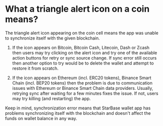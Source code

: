 # What a triangle alert icon on a coin means?

The triangle alert icon appearing on the coin cell means the app was unable to synchronize itself with the given blockchain.

1. If the icon appears on Bitcoin, Bitcoin Cash, Litecoin, Dash or Zcash then users may try clicking on the alert icon and try one of the available action buttons for retry or sync source change. If sync error still occurs then another option to try would be to delete the wallet and attempt to restore it from scratch.
   
2. If the icon appears on Ethereum (incl. ERC20 tokens), Binance Smart Chain (incl. BEP20 tokens) then the problem is due to communication issues with Ethereum or Binance Smart Chain data providers. Usually, retrying sync after waiting for a few minutes fixes the issue. If not, users may try killing (and restarting) the app.

Keep in mind, synchronization error means that StarBase wallet app has problems synchronizing itself with the blockchain and doesn't affect the funds on wallet balance in any way.

